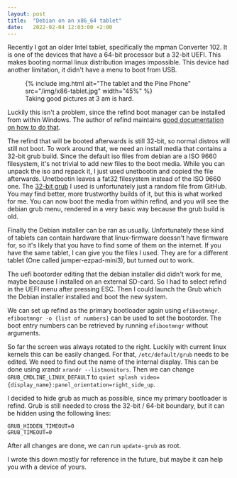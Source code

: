```yaml
---
layout: post
title:  "Debian on an x86_64 tablet"
date:   2022-02-04 12:03:00 +2:00
---
```


Recently I got an older Intel tablet, specifically the mpman Converter 102.
It is one of the devices that have a 64-bit processor but a 32-bit UEFI.
This makes booting normal linux distribution images impossible.
This device had another limitation, it didn't have a menu to boot from USB.

<figure>
    {% include img.html alt="The tablet and the Pine Phone" src="/img/x86-tablet.jpg" width="45%" %}
    <figcaption>Taking good pictures at 3 am is hard.</figcaption>
</figure>

Luckily this isn't a problem, since the refind boot manager can be installed from within Windows.
The author of refind maintains [good documentation on how to do that](https://rodsbooks.com/refind/installing.html#windows).

The refind that will be booted afterwards is still 32-bit, so normal distros will still not boot.
To work around that, we need an install media that contains a 32-bit grub build.
Since the default iso files from debian are a ISO 9660 filesystem, it's not trivial to add new files to the boot media.
While you can unpack the iso and repack it, I just used unetbootin and copied the file afterwards. Unetbootin leaves a fat32 filesystem instead of the ISO 9660 one.
The [32-bit grub](https://github.com/hirotakaster/baytail-bootia32.efi/blob/master/bootia32.efi) I used is unfortunately just a random file from GitHub. You may find better, more trustworthy builds of it, but this is what worked for me.
You can now boot the media from within refind, and you will see the debian grub menu, rendered in a very basic way because the grub build is old.

Finally the Debian installer can be ran as usually.
Unfortunately these kind of tablets can contain hardware that linux-firmware doessn't have firmware for, so it's likely that you have to find some of them on the internet. If you have the same tablet, I can give you the files I used. They are for a different tablet (One called jumper-ezpad-mini3), but turned out to work.

The uefi bootorder editing that the debian installer did didn't work for me, maybe because I installed on an external SD-card.
So I had to select refind in the UEFI menu after pressing ESC. Then I could launch the Grub which the Debian installer installed and boot the new system.

We can set up refind as the primary bootloader again using `efibootmngr`. `efibootmngr -o {list of numbers}` can be used to set the bootorder. The boot entry numbers can be retrieved by running `efibootmngr` without arguments.

So far the screen was always rotated to the right. Luckily with current linux kernels this can be easily changed.
For that, `/etc/default/grub` needs to be edited.
We need to find out the name of the internal display. This can be done using xrandr `xrandr --listmonitors`.
Then we can change `GRUB_CMDLINE_LINUX_DEFAULT` to `quiet splash video={display_name}:panel_orientation=right_side_up`.

I decided to hide grub as much as possible, since my primary bootloader is refind. Grub is still needed to cross the 32-bit / 64-bit boundary, but it can be hidden using the following lines:
```
GRUB_HIDDEN_TIMEOUT=0
GRUB_TIMEOUT=0
```

After all changes are done, we can run `update-grub` as root.

I wrote this down mostly for reference in the future, but maybe it can help you with a device of yours.
